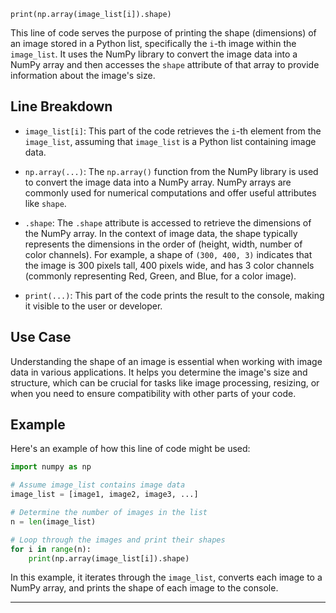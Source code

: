 
    print(np.array(image_list[i]).shape)

This line of code serves the purpose of printing the shape (dimensions) of an image stored in a Python list, specifically the `i`-th image within the `image_list`. It uses the NumPy library to convert the image data into a NumPy array and then accesses the `shape` attribute of that array to provide information about the image's size.

## Line Breakdown

- `image_list[i]`: This part of the code retrieves the `i`-th element from the `image_list`, assuming that `image_list` is a Python list containing image data.

- `np.array(...)`: The `np.array()` function from the NumPy library is used to convert the image data into a NumPy array. NumPy arrays are commonly used for numerical computations and offer useful attributes like `shape`.

- `.shape`: The `.shape` attribute is accessed to retrieve the dimensions of the NumPy array. In the context of image data, the shape typically represents the dimensions in the order of (height, width, number of color channels). For example, a shape of `(300, 400, 3)` indicates that the image is 300 pixels tall, 400 pixels wide, and has 3 color channels (commonly representing Red, Green, and Blue, for a color image).

- `print(...)`: This part of the code prints the result to the console, making it visible to the user or developer.

## Use Case

Understanding the shape of an image is essential when working with image data in various applications. It helps you determine the image's size and structure, which can be crucial for tasks like image processing, resizing, or when you need to ensure compatibility with other parts of your code.

## Example

Here's an example of how this line of code might be used:

```python
import numpy as np

# Assume image_list contains image data
image_list = [image1, image2, image3, ...]

# Determine the number of images in the list
n = len(image_list)

# Loop through the images and print their shapes
for i in range(n):
    print(np.array(image_list[i]).shape)
```

In this example, it iterates through the `image_list`, converts each image to a NumPy array, and prints the shape of each image to the console.

---
